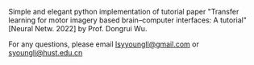 Simple and elegant python implementation of tutorial paper "Transfer learning for motor imagery based brain–computer interfaces: A tutorial" [Neural Netw. 2022] by Prof. Dongrui Wu.

For any questions, please email lsyyoungll@gmail.com or syoungli@hust.edu.cn